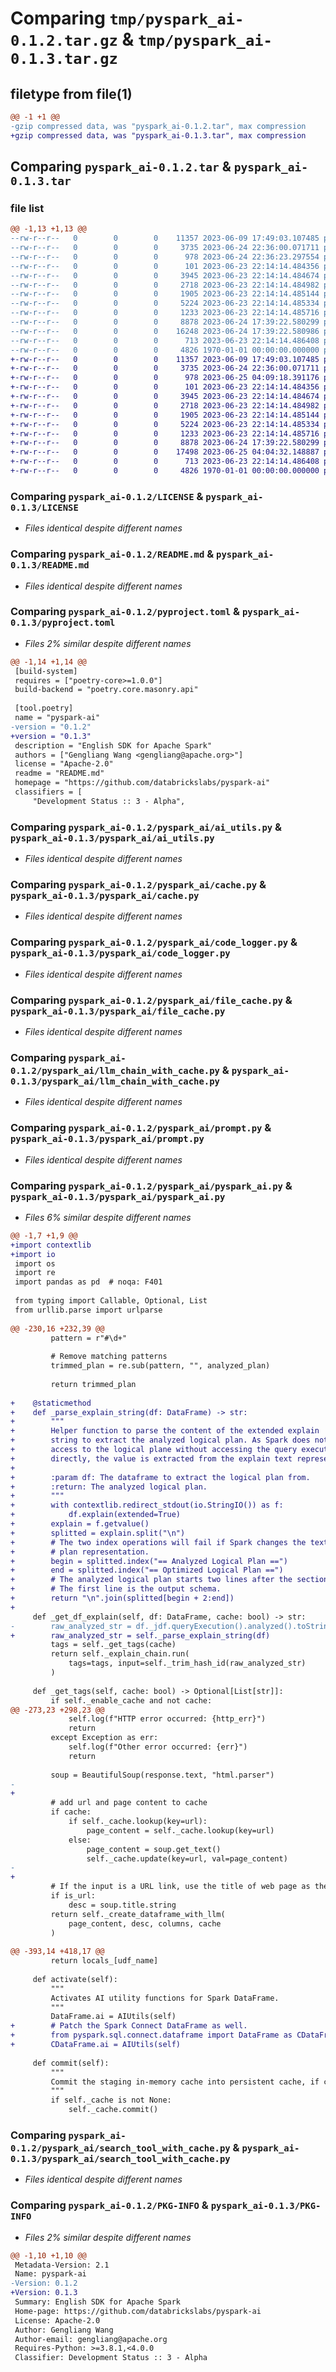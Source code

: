 # Comparing `tmp/pyspark_ai-0.1.2.tar.gz` & `tmp/pyspark_ai-0.1.3.tar.gz`

## filetype from file(1)

```diff
@@ -1 +1 @@
-gzip compressed data, was "pyspark_ai-0.1.2.tar", max compression
+gzip compressed data, was "pyspark_ai-0.1.3.tar", max compression
```

## Comparing `pyspark_ai-0.1.2.tar` & `pyspark_ai-0.1.3.tar`

### file list

```diff
@@ -1,13 +1,13 @@
--rw-r--r--   0        0        0    11357 2023-06-09 17:49:03.107485 pyspark_ai-0.1.2/LICENSE
--rw-r--r--   0        0        0     3735 2023-06-24 22:36:00.071711 pyspark_ai-0.1.2/README.md
--rw-r--r--   0        0        0      978 2023-06-24 22:36:23.297554 pyspark_ai-0.1.2/pyproject.toml
--rw-r--r--   0        0        0      101 2023-06-23 22:14:14.484356 pyspark_ai-0.1.2/pyspark_ai/__init__.py
--rw-r--r--   0        0        0     3945 2023-06-23 22:14:14.484674 pyspark_ai-0.1.2/pyspark_ai/ai_utils.py
--rw-r--r--   0        0        0     2718 2023-06-23 22:14:14.484982 pyspark_ai-0.1.2/pyspark_ai/cache.py
--rw-r--r--   0        0        0     1905 2023-06-23 22:14:14.485144 pyspark_ai-0.1.2/pyspark_ai/code_logger.py
--rw-r--r--   0        0        0     5224 2023-06-23 22:14:14.485334 pyspark_ai-0.1.2/pyspark_ai/file_cache.py
--rw-r--r--   0        0        0     1233 2023-06-23 22:14:14.485716 pyspark_ai-0.1.2/pyspark_ai/llm_chain_with_cache.py
--rw-r--r--   0        0        0     8878 2023-06-24 17:39:22.580299 pyspark_ai-0.1.2/pyspark_ai/prompt.py
--rw-r--r--   0        0        0    16248 2023-06-24 17:39:22.580986 pyspark_ai-0.1.2/pyspark_ai/pyspark_ai.py
--rw-r--r--   0        0        0      713 2023-06-23 22:14:14.486408 pyspark_ai-0.1.2/pyspark_ai/search_tool_with_cache.py
--rw-r--r--   0        0        0     4826 1970-01-01 00:00:00.000000 pyspark_ai-0.1.2/PKG-INFO
+-rw-r--r--   0        0        0    11357 2023-06-09 17:49:03.107485 pyspark_ai-0.1.3/LICENSE
+-rw-r--r--   0        0        0     3735 2023-06-24 22:36:00.071711 pyspark_ai-0.1.3/README.md
+-rw-r--r--   0        0        0      978 2023-06-25 04:09:18.391176 pyspark_ai-0.1.3/pyproject.toml
+-rw-r--r--   0        0        0      101 2023-06-23 22:14:14.484356 pyspark_ai-0.1.3/pyspark_ai/__init__.py
+-rw-r--r--   0        0        0     3945 2023-06-23 22:14:14.484674 pyspark_ai-0.1.3/pyspark_ai/ai_utils.py
+-rw-r--r--   0        0        0     2718 2023-06-23 22:14:14.484982 pyspark_ai-0.1.3/pyspark_ai/cache.py
+-rw-r--r--   0        0        0     1905 2023-06-23 22:14:14.485144 pyspark_ai-0.1.3/pyspark_ai/code_logger.py
+-rw-r--r--   0        0        0     5224 2023-06-23 22:14:14.485334 pyspark_ai-0.1.3/pyspark_ai/file_cache.py
+-rw-r--r--   0        0        0     1233 2023-06-23 22:14:14.485716 pyspark_ai-0.1.3/pyspark_ai/llm_chain_with_cache.py
+-rw-r--r--   0        0        0     8878 2023-06-24 17:39:22.580299 pyspark_ai-0.1.3/pyspark_ai/prompt.py
+-rw-r--r--   0        0        0    17498 2023-06-25 04:04:32.148887 pyspark_ai-0.1.3/pyspark_ai/pyspark_ai.py
+-rw-r--r--   0        0        0      713 2023-06-23 22:14:14.486408 pyspark_ai-0.1.3/pyspark_ai/search_tool_with_cache.py
+-rw-r--r--   0        0        0     4826 1970-01-01 00:00:00.000000 pyspark_ai-0.1.3/PKG-INFO
```

### Comparing `pyspark_ai-0.1.2/LICENSE` & `pyspark_ai-0.1.3/LICENSE`

 * *Files identical despite different names*

### Comparing `pyspark_ai-0.1.2/README.md` & `pyspark_ai-0.1.3/README.md`

 * *Files identical despite different names*

### Comparing `pyspark_ai-0.1.2/pyproject.toml` & `pyspark_ai-0.1.3/pyproject.toml`

 * *Files 2% similar despite different names*

```diff
@@ -1,14 +1,14 @@
 [build-system]
 requires = ["poetry-core>=1.0.0"]
 build-backend = "poetry.core.masonry.api"
 
 [tool.poetry]
 name = "pyspark-ai"
-version = "0.1.2"
+version = "0.1.3"
 description = "English SDK for Apache Spark"
 authors = ["Gengliang Wang <gengliang@apache.org>"]
 license = "Apache-2.0"
 readme = "README.md"
 homepage = "https://github.com/databrickslabs/pyspark-ai"
 classifiers = [
     "Development Status :: 3 - Alpha",
```

### Comparing `pyspark_ai-0.1.2/pyspark_ai/ai_utils.py` & `pyspark_ai-0.1.3/pyspark_ai/ai_utils.py`

 * *Files identical despite different names*

### Comparing `pyspark_ai-0.1.2/pyspark_ai/cache.py` & `pyspark_ai-0.1.3/pyspark_ai/cache.py`

 * *Files identical despite different names*

### Comparing `pyspark_ai-0.1.2/pyspark_ai/code_logger.py` & `pyspark_ai-0.1.3/pyspark_ai/code_logger.py`

 * *Files identical despite different names*

### Comparing `pyspark_ai-0.1.2/pyspark_ai/file_cache.py` & `pyspark_ai-0.1.3/pyspark_ai/file_cache.py`

 * *Files identical despite different names*

### Comparing `pyspark_ai-0.1.2/pyspark_ai/llm_chain_with_cache.py` & `pyspark_ai-0.1.3/pyspark_ai/llm_chain_with_cache.py`

 * *Files identical despite different names*

### Comparing `pyspark_ai-0.1.2/pyspark_ai/prompt.py` & `pyspark_ai-0.1.3/pyspark_ai/prompt.py`

 * *Files identical despite different names*

### Comparing `pyspark_ai-0.1.2/pyspark_ai/pyspark_ai.py` & `pyspark_ai-0.1.3/pyspark_ai/pyspark_ai.py`

 * *Files 6% similar despite different names*

```diff
@@ -1,7 +1,9 @@
+import contextlib
+import io
 import os
 import re
 import pandas as pd  # noqa: F401
 
 from typing import Callable, Optional, List
 from urllib.parse import urlparse
 
@@ -230,16 +232,39 @@
         pattern = r"#\d+"
 
         # Remove matching patterns
         trimmed_plan = re.sub(pattern, "", analyzed_plan)
 
         return trimmed_plan
 
+    @staticmethod
+    def _parse_explain_string(df: DataFrame) -> str:
+        """
+        Helper function to parse the content of the extended explain
+        string to extract the analyzed logical plan. As Spark does not provide
+        access to the logical plane without accessing the query execution object
+        directly, the value is extracted from the explain text representation.
+
+        :param df: The dataframe to extract the logical plan from.
+        :return: The analyzed logical plan.
+        """
+        with contextlib.redirect_stdout(io.StringIO()) as f:
+            df.explain(extended=True)
+        explain = f.getvalue()
+        splitted = explain.split("\n")
+        # The two index operations will fail if Spark changes the textual
+        # plan representation.
+        begin = splitted.index("== Analyzed Logical Plan ==")
+        end = splitted.index("== Optimized Logical Plan ==")
+        # The analyzed logical plan starts two lines after the section marker.
+        # The first line is the output schema.
+        return "\n".join(splitted[begin + 2:end])
+
     def _get_df_explain(self, df: DataFrame, cache: bool) -> str:
-        raw_analyzed_str = df._jdf.queryExecution().analyzed().toString()
+        raw_analyzed_str = self._parse_explain_string(df)
         tags = self._get_tags(cache)
         return self._explain_chain.run(
             tags=tags, input=self._trim_hash_id(raw_analyzed_str)
         )
 
     def _get_tags(self, cache: bool) -> Optional[List[str]]:
         if self._enable_cache and not cache:
@@ -273,23 +298,23 @@
             self.log(f"HTTP error occurred: {http_err}")
             return
         except Exception as err:
             self.log(f"Other error occurred: {err}")
             return
 
         soup = BeautifulSoup(response.text, "html.parser")
-        
+
         # add url and page content to cache
         if cache:
             if self._cache.lookup(key=url):
                 page_content = self._cache.lookup(key=url)
             else:
                 page_content = soup.get_text()
                 self._cache.update(key=url, val=page_content)
-        
+
         # If the input is a URL link, use the title of web page as the dataset's description.
         if is_url:
             desc = soup.title.string
         return self._create_dataframe_with_llm(
             page_content, desc, columns, cache
         )
 
@@ -393,14 +418,17 @@
         return locals_[udf_name]
 
     def activate(self):
         """
         Activates AI utility functions for Spark DataFrame.
         """
         DataFrame.ai = AIUtils(self)
+        # Patch the Spark Connect DataFrame as well.
+        from pyspark.sql.connect.dataframe import DataFrame as CDataFrame
+        CDataFrame.ai = AIUtils(self)
 
     def commit(self):
         """
         Commit the staging in-memory cache into persistent cache, if cache is enabled.
         """
         if self._cache is not None:
             self._cache.commit()
```

### Comparing `pyspark_ai-0.1.2/pyspark_ai/search_tool_with_cache.py` & `pyspark_ai-0.1.3/pyspark_ai/search_tool_with_cache.py`

 * *Files identical despite different names*

### Comparing `pyspark_ai-0.1.2/PKG-INFO` & `pyspark_ai-0.1.3/PKG-INFO`

 * *Files 2% similar despite different names*

```diff
@@ -1,10 +1,10 @@
 Metadata-Version: 2.1
 Name: pyspark-ai
-Version: 0.1.2
+Version: 0.1.3
 Summary: English SDK for Apache Spark
 Home-page: https://github.com/databrickslabs/pyspark-ai
 License: Apache-2.0
 Author: Gengliang Wang
 Author-email: gengliang@apache.org
 Requires-Python: >=3.8.1,<4.0.0
 Classifier: Development Status :: 3 - Alpha
```

